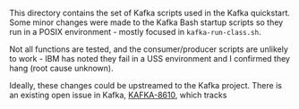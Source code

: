 This directory contains the set of Kafka scripts used in the Kafka quickstart. Some minor changes were made to the Kafka Bash startup scripts so they run in a POSIX environment - mostly focused in `kafka-run-class.sh`.

Not all functions are tested, and the consumer/producer scripts are unlikely to work - IBM has noted they fail in a USS environment and I confirmed they hang (root cause unknown).

Ideally, these changes could be upstreamed to the Kafka project. There is an existing open issue in Kafka, [KAFKA-8610](https://issues.apache.org/jira/browse/KAFKA-8610), which tracks 